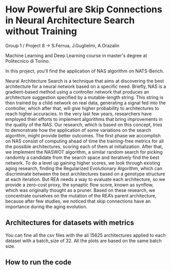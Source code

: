 # How Powerful are Skip Connections in Neural Architecture Search without Training
Group 1 / Project 8 -> S.Ferrua, J.Guglielmi, A.Orazalin

Machine Learning and Deep Learning course in master's degree at Politecnico di Torino.

In this project, you'll find the application of NAS algorithm on NATS-Bench. 

Neural Architecture Search is a technique that aims at discovering the best architecture for a neural network based on a specific need. Briefly, NAS is a gradient-based method using a controller network that produces an architecture suggestion specified by a mutable-length string. This string is then trained by a child network on real data, generating a signal fed into the controller, which after that, will give higher probability to architectures to reach higher accuracies. 
In the very last few years, researchers have employed their efforts to implement algorithms that bring improvements in the quality of the NAS. Our research, which is based on this concept, tries to demonstrate how the application of some variations on the search algorithm, might provide better outcomes.
The first phase we accomplish on NAS consist of computing ahead of time the training-free metrics for all the possible architectures, scoring each of them at initialization. After that, we implement the NASWOT algorithm, a similar random search for picking randomly a candidate from the search space and iteratively find the best network. To do a level up gaining higher scores, we look through existing aging research, finding the Regularized Evolutionary Algorithm, which can discriminate between the best architectures based on a genotype structure at each iteration. But REA needs a way to evaluate each architecture, so we provide a zero-cost proxy, the synaptic flow score, known as synflow, which was originally thought as a pruner.
Based on these research, we concentrate ourselves on the mutation of the REA’s parent architecture, because after few studies, we noticed that skip connections have an importance during the aging evolution.
## Architectures for datasets with metrics
You can fine all the csv files with the all 15625 architectures applied to each dataset with a batch_size of 32. All the plots are based on the same batch size.
## How to run the code
